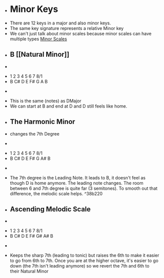 - # Minor Keys
- There are 12 keys in a major and also minor keys.
- The same key signature represents a relative Minor key
- We can't just talk about minor scales because minor scales can have multiple types [Minor Scales](drB.md#Minor%20Scales)
- ## B [[Natural Minor]]
- ```
- 1  2  3  4  5  6  7  8/1
- B  C# D  E  F# G  A  B
- ```
- This is the same (notes) as DMajor
- We can start at B and end at D and D still feels like home.
- ## The Harmonic Minor 
- changes the 7th Degree
- ```
- 1  2  3  4  5  6  7  8/1
- B  C# D  E  F# G  A# B
- ```
- The 7th degree is the Leading Note. It leads to B, it doesn't feel as though D is home anymore. The leading note changes. The room between 6 and 7th degree is quite far (3 semitones). To smooth out that difference, the melodic scale helps. ^38b220
- ## Ascending Melodic Scale
- ```
- 1  2  3  4  5  6  7  8/1
- B  C# D  E  F# G#  A# B
- ```
- Keeps the sharp 7th (leading to tonic) but raises the 6th to make it easier to go from 6th to 7th. Once you are at the higher octave, it's easier to go down (the 7th isn't leading anymore) so we revert the 7th and 6th to their Natural Minor
